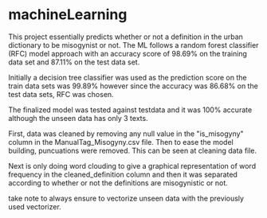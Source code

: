 # machineLearning

This project essentially predicts whether or not a definition in the urban dictionary to be misogynist or not. The ML follows a random forest classifier (RFC) model approach with an accuracy score of 98.69% on the training data set and 87.11% on the test data set.

Initially a decision tree classifier was used as the prediction score on the train data sets was 99.89% however since the accuracy was 86.68% on the test data sets, RFC was chosen.

The finalized model was tested against testdata and it was 100% accurate although the unseen data has only 3 texts.

First, data was cleaned by removing any null value in the "is_misogyny" column in the ManualTag_Misogyny.csv file. Then to ease the model building, puncuations were removed. This can be seen at cleaning data file.

Next is only doing word clouding to give a graphical representation of word frequency in the cleaned_definition column and then it was separated according to whether or not the definitions are misogynistic or not.

take note to always ensure to vectorize unseen data with the previously used vectorizer. 
